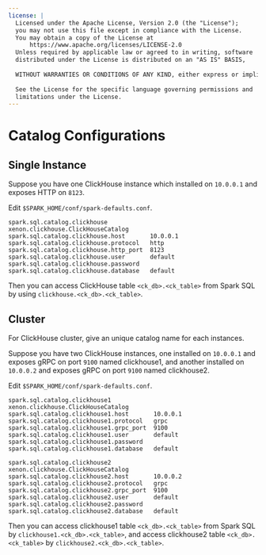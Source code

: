 ```yaml
---
license: |
  Licensed under the Apache License, Version 2.0 (the "License");
  you may not use this file except in compliance with the License.
  You may obtain a copy of the License at
      https://www.apache.org/licenses/LICENSE-2.0
  Unless required by applicable law or agreed to in writing, software
  distributed under the License is distributed on an "AS IS" BASIS,
  
  WITHOUT WARRANTIES OR CONDITIONS OF ANY KIND, either express or implied.
  
  See the License for the specific language governing permissions and
  limitations under the License.
---
```


Catalog Configurations
===

## Single Instance

Suppose you have one ClickHouse instance which installed on `10.0.0.1` and exposes HTTP on `8123`.

Edit `$SPARK_HOME/conf/spark-defaults.conf`.

```
spark.sql.catalog.clickhouse            xenon.clickhouse.ClickHouseCatalog
spark.sql.catalog.clickhouse.host       10.0.0.1
spark.sql.catalog.clickhouse.protocol   http
spark.sql.catalog.clickhouse.http_port  8123
spark.sql.catalog.clickhouse.user       default
spark.sql.catalog.clickhouse.password
spark.sql.catalog.clickhouse.database   default
```

Then you can access ClickHouse table `<ck_db>.<ck_table>` from Spark SQL by using `clickhouse.<ck_db>.<ck_table>`.

## Cluster

For ClickHouse cluster, give an unique catalog name for each instances.

Suppose you have two ClickHouse instances, one installed on `10.0.0.1` and exposes gRPC on port `9100` named
clickhouse1, and another installed on `10.0.0.2` and exposes gRPC on port `9100` named clickhouse2.

Edit `$SPARK_HOME/conf/spark-defaults.conf`.

```
spark.sql.catalog.clickhouse1            xenon.clickhouse.ClickHouseCatalog
spark.sql.catalog.clickhouse1.host       10.0.0.1
spark.sql.catalog.clickhouse1.protocol   grpc
spark.sql.catalog.clickhouse1.grpc_port  9100
spark.sql.catalog.clickhouse1.user       default
spark.sql.catalog.clickhouse1.password
spark.sql.catalog.clickhouse1.database   default

spark.sql.catalog.clickhouse2            xenon.clickhouse.ClickHouseCatalog
spark.sql.catalog.clickhouse2.host       10.0.0.2
spark.sql.catalog.clickhouse2.protocol   grpc
spark.sql.catalog.clickhouse2.grpc_port  9100
spark.sql.catalog.clickhouse2.user       default
spark.sql.catalog.clickhouse2.password
spark.sql.catalog.clickhouse2.database   default
```

Then you can access clickhouse1 table `<ck_db>.<ck_table>` from Spark SQL by `clickhouse1.<ck_db>.<ck_table>`,
and access clickhouse2 table `<ck_db>.<ck_table>` by `clickhouse2.<ck_db>.<ck_table>`.
